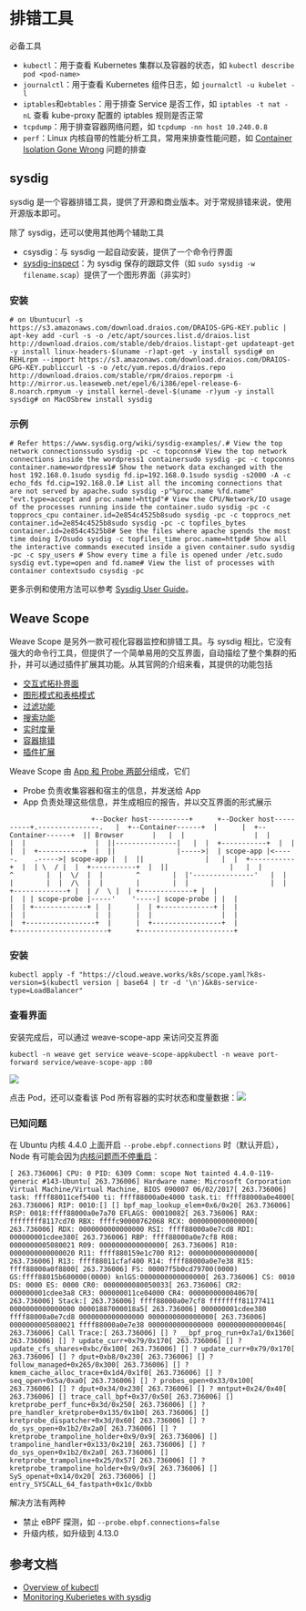# 排错工具

必备工具

* `kubectl`：用于查看 Kubernetes 集群以及容器的状态，如 `kubectl describe pod <pod-name>`
* `journalctl`：用于查看 Kubernetes 组件日志，如 `journalctl -u kubelet -l`
* `iptables`和`ebtables`：用于排查 Service 是否工作，如 `iptables -t nat -nL` 查看 kube-proxy 配置的 iptables 规则是否正常
* `tcpdump`：用于排查容器网络问题，如 `tcpdump -nn host 10.240.0.8`
* `perf`：Linux 内核自带的性能分析工具，常用来排查性能问题，如 [Container Isolation Gone Wrong](https://dzone.com/articles/container-isolation-gone-wrong) 问题的排查

## sysdig <a id="sysdig"></a>

sysdig 是一个容器排错工具，提供了开源和商业版本。对于常规排错来说，使用开源版本即可。

除了 sysdig，还可以使用其他两个辅助工具

* csysdig：与 sysdig 一起自动安装，提供了一个命令行界面
* ​[sysdig-inspect](https://github.com/draios/sysdig-inspect)：为 sysdig 保存的跟踪文件（如 `sudo sysdig -w filename.scap`）提供了一个图形界面（非实时）

### 安装 <a id="an-zhuang"></a>

```text
# on Ubuntucurl -s https://s3.amazonaws.com/download.draios.com/DRAIOS-GPG-KEY.public | apt-key add -curl -s -o /etc/apt/sources.list.d/draios.list http://download.draios.com/stable/deb/draios.listapt-get updateapt-get -y install linux-headers-$(uname -r)apt-get -y install sysdig​# on REHLrpm --import https://s3.amazonaws.com/download.draios.com/DRAIOS-GPG-KEY.publiccurl -s -o /etc/yum.repos.d/draios.repo http://download.draios.com/stable/rpm/draios.reporpm -i http://mirror.us.leaseweb.net/epel/6/i386/epel-release-6-8.noarch.rpmyum -y install kernel-devel-$(uname -r)yum -y install sysdig​# on MacOSbrew install sysdig
```

### 示例 <a id="shi-li"></a>

```text
# Refer https://www.sysdig.org/wiki/sysdig-examples/.# View the top network connectionssudo sysdig -pc -c topconns# View the top network connections inside the wordpress1 containersudo sysdig -pc -c topconns container.name=wordpress1​# Show the network data exchanged with the host 192.168.0.1sudo sysdig fd.ip=192.168.0.1sudo sysdig -s2000 -A -c echo_fds fd.cip=192.168.0.1​# List all the incoming connections that are not served by apache.sudo sysdig -p"%proc.name %fd.name" "evt.type=accept and proc.name!=httpd"​# View the CPU/Network/IO usage of the processes running inside the container.sudo sysdig -pc -c topprocs_cpu container.id=2e854c4525b8sudo sysdig -pc -c topprocs_net container.id=2e854c4525b8sudo sysdig -pc -c topfiles_bytes container.id=2e854c4525b8​# See the files where apache spends the most time doing I/Osudo sysdig -c topfiles_time proc.name=httpd​# Show all the interactive commands executed inside a given container.sudo sysdig -pc -c spy_users ​# Show every time a file is opened under /etc.sudo sysdig evt.type=open and fd.name​# View the list of processes with container contextsudo csysdig -pc
```

更多示例和使用方法可以参考 [Sysdig User Guide](https://github.com/draios/sysdig/wiki/Sysdig-User-Guide)。

## Weave Scope <a id="weave-scope"></a>

Weave Scope 是另外一款可视化容器监控和排错工具。与 sysdig 相比，它没有强大的命令行工具，但提供了一个简单易用的交互界面，自动描绘了整个集群的拓扑，并可以通过插件扩展其功能。从其官网的介绍来看，其提供的功能包括

* ​[交互式拓扑界面](https://www.weave.works/docs/scope/latest/features/#topology-mapping)​
* ​[图形模式和表格模式](https://www.weave.works/docs/scope/latest/features/#mode)​
* ​[过滤功能](https://www.weave.works/docs/scope/latest/features/#flexible-filtering)​
* ​[搜索功能](https://www.weave.works/docs/scope/latest/features/#powerful-search)​
* ​[实时度量](https://www.weave.works/docs/scope/latest/features/#real-time-app-and-container-metrics)​
* ​[容器排错](https://www.weave.works/docs/scope/latest/features/#interact-with-and-manage-containers)​
* ​[插件扩展](https://www.weave.works/docs/scope/latest/features/#custom-plugins)​

Weave Scope 由 [App 和 Probe 两部分](https://www.weave.works/docs/scope/latest/how-it-works)组成，它们

* Probe 负责收集容器和宿主的信息，并发送给 App
* App 负责处理这些信息，并生成相应的报告，并以交互界面的形式展示

```text
                    +--Docker host----------+      +--Docker host----------+.---------------.   |  +--Container------+  |      |  +--Container------+  || Browser       |   |  |                 |  |      |  |                 |  ||---------------|   |  |  +-----------+  |  |      |  |  +-----------+  |  ||               |----->|  | scope-app |<-----.    .----->| scope-app |  |  ||               |   |  |  +-----------+  |  | \  / |  |  +-----------+  |  ||               |   |  |        ^        |  |  \/  |  |        ^        |  |'---------------'   |  |        |        |  |  /\  |  |        |        |  |                    |  | +-------------+ |  | /  \ |  | +-------------+ |  |                    |  | | scope-probe |-----'    '-----| scope-probe | |  |                    |  | +-------------+ |  |      |  | +-------------+ |  |                    |  |                 |  |      |  |                 |  |                    |  +-----------------+  |      |  +-----------------+  |                    +-----------------------+      +-----------------------+
```

### 安装 <a id="an-zhuang-1"></a>

```text
kubectl apply -f "https://cloud.weave.works/k8s/scope.yaml?k8s-version=$(kubectl version | base64 | tr -d '\n')&k8s-service-type=LoadBalancer"
```

### 查看界面 <a id="cha-kan-jie-mian"></a>

安装完成后，可以通过 weave-scope-app 来访问交互界面

```text
kubectl -n weave get service weave-scope-appkubectl -n weave port-forward service/weave-scope-app :80
```

![](https://blobscdn.gitbook.com/v0/b/gitbook-28427.appspot.com/o/assets%2F-LDAOok5ngY4pc1lEDes%2F-LM_rqip-tinVoiFZE0I%2F-LM_s4D0LrMIzahbE7N5%2Fweave-scope.png?generation=1537160010349344&alt=media)

点击 Pod，还可以查看该 Pod 所有容器的实时状态和度量数据：![](https://blobscdn.gitbook.com/v0/b/gitbook-28427.appspot.com/o/assets%2F-LDAOok5ngY4pc1lEDes%2F-LM_rqip-tinVoiFZE0I%2F-LM_s4D2u6giEHDhgIP5%2Fscope-pod.png?generation=1537160010963692&alt=media)

### 已知问题 <a id="yi-zhi-wen-ti"></a>

在 Ubuntu 内核 4.4.0 上面开启 `--probe.ebpf.connections` 时（默认开启），Node 有可能会因为[内核问题而不停重启](https://github.com/weaveworks/scope/issues/3131)：

```text
[ 263.736006] CPU: 0 PID: 6309 Comm: scope Not tainted 4.4.0-119-generic #143-Ubuntu[ 263.736006] Hardware name: Microsoft Corporation Virtual Machine/Virtual Machine, BIOS 090007 06/02/2017[ 263.736006] task: ffff88011cef5400 ti: ffff88000a0e4000 task.ti: ffff88000a0e4000[ 263.736006] RIP: 0010:[] [] bpf_map_lookup_elem+0x6/0x20[ 263.736006] RSP: 0018:ffff88000a0e7a70 EFLAGS: 00010082[ 263.736006] RAX: ffffffff8117cd70 RBX: ffffc90000762068 RCX: 0000000000000000[ 263.736006] RDX: 0000000000000000 RSI: ffff88000a0e7cd8 RDI: 000000001cdee380[ 263.736006] RBP: ffff88000a0e7cf8 R08: 0000000005080021 R09: 0000000000000000[ 263.736006] R10: 0000000000000020 R11: ffff880159e1c700 R12: 0000000000000000[ 263.736006] R13: ffff88011cfaf400 R14: ffff88000a0e7e38 R15: ffff88000a0f8800[ 263.736006] FS: 00007f5b0cd79700(0000) GS:ffff88015b600000(0000) knlGS:0000000000000000[ 263.736006] CS: 0010 DS: 0000 ES: 0000 CR0: 0000000080050033[ 263.736006] CR2: 000000001cdee3a8 CR3: 000000011ce04000 CR4: 0000000000040670[ 263.736006] Stack:[ 263.736006] ffff88000a0e7cf8 ffffffff81177411 0000000000000000 00001887000018a5[ 263.736006] 000000001cdee380 ffff88000a0e7cd8 0000000000000000 0000000000000000[ 263.736006] 0000000005080021 ffff88000a0e7e38 0000000000000000 0000000000000046[ 263.736006] Call Trace:[ 263.736006] [] ? __bpf_prog_run+0x7a1/0x1360[ 263.736006] [] ? update_curr+0x79/0x170[ 263.736006] [] ? update_cfs_shares+0xbc/0x100[ 263.736006] [] ? update_curr+0x79/0x170[ 263.736006] [] ? dput+0xb8/0x230[ 263.736006] [] ? follow_managed+0x265/0x300[ 263.736006] [] ? kmem_cache_alloc_trace+0x1d4/0x1f0[ 263.736006] [] ? seq_open+0x5a/0xa0[ 263.736006] [] ? probes_open+0x33/0x100[ 263.736006] [] ? dput+0x34/0x230[ 263.736006] [] ? mntput+0x24/0x40[ 263.736006] [] trace_call_bpf+0x37/0x50[ 263.736006] [] kretprobe_perf_func+0x3d/0x250[ 263.736006] [] ? pre_handler_kretprobe+0x135/0x1b0[ 263.736006] [] kretprobe_dispatcher+0x3d/0x60[ 263.736006] [] ? do_sys_open+0x1b2/0x2a0[ 263.736006] [] ? kretprobe_trampoline_holder+0x9/0x9[ 263.736006] [] trampoline_handler+0x133/0x210[ 263.736006] [] ? do_sys_open+0x1b2/0x2a0[ 263.736006] [] kretprobe_trampoline+0x25/0x57[ 263.736006] [] ? kretprobe_trampoline_holder+0x9/0x9[ 263.736006] [] SyS_openat+0x14/0x20[ 263.736006] [] entry_SYSCALL_64_fastpath+0x1c/0xbb
```

解决方法有两种

* 禁止 eBPF 探测，如 `--probe.ebpf.connections=false`
* 升级内核，如升级到 4.13.0

## 参考文档 <a id="can-kao-wen-dang"></a>

* ​[Overview of kubectl](https://kubernetes.io/docs/reference/kubectl/overview/)​
* ​[Monitoring Kuberietes with sysdig](https://sysdig.com/blog/kubernetes-service-discovery-docker/)​

